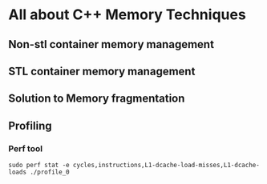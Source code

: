 # All about C++ Memory Techniques

## Non-stl container memory management

## STL container memory management

## Solution to Memory fragmentation

## Profiling

### Perf tool

```shell
sudo perf stat -e cycles,instructions,L1-dcache-load-misses,L1-dcache-loads ./profile_0


```